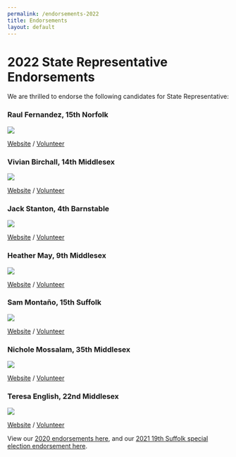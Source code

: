 ```yaml
---
permalink: /endorsements-2022
title: Endorsements
layout: default
---
```

# 2022 State Representative Endorsements

We are thrilled to endorse the following candidates for State Representative:

### Raul Fernandez, 15th Norfolk

![](https://ci3.googleusercontent.com/proxy/v_NVxzu4bOMsz3f6hSVy6LpIyuXLz6H5TI6TOZPdXLjLUyg6cQaWE1kONNT3rnKxG_x2C31JP5YHuHxnJ3DjPZZQozeplnRLKgwdOm7zHnGUpMBagSjU9onzHOKVVymXvr5GFzIlrFn-Ty_kb49dNBbWrYHrWDQ=s0-d-e1-ft#https://prod.cdn.everyaction.com/images/van/EA/EA007/1/90151/images/Raul%20Fernandez_Endorsement.png)

[Website](https://www.raulforrep.com/) / [Volunteer](https://www.raulforrep.com/take-action)

### Vivian Birchall, 14th Middlesex

![](https://ci6.googleusercontent.com/proxy/4Me4J13WNgalH2oi2MOnMBHZO4v9g9KFZ6iqMBz6CPxxjGKgsnkYjDmg0MWDrWEyLECalylMF4X7o-vyS6IgEy7hgbj54nUxVurGwSLAKMADAJxs-bQEx_uaT8eS9mEmL9gH5h4fDRRz6owYKJY57ATuRmRbEc8T=s0-d-e1-ft#https://prod.cdn.everyaction.com/images/van/EA/EA007/1/90151/images/Vivian%20Birchall_Endorsement.png)

[Website](https://www.vivianbirchall.com/) / [Volunteer](https://www.vivianbirchall.com/volunteer)

### Jack Stanton, 4th Barnstable

![](https://ci5.googleusercontent.com/proxy/c0Tps_E2Kne6Qzhcy-qp8EF2V2n65AhWWNX46IBo8T0Gq5FRGvW0KOmCb1tLkMf5X_QNi3nWGQMdDvnAw0Q3KStorC2NG5Shm-_1BzDfJ_oOcAxWW6YU9rStQjSDEYua_UmulzSQQoIaS-pk-RVpqL0dIPM9=s0-d-e1-ft#https://prod.cdn.everyaction.com/images/van/EA/EA007/1/90151/images/Jack%20Stanton_Endorsement.png)

[Website](https://www.electjackstanton.org/) / [Volunteer](https://secure.ngpvan.com/AbrezKgRAECTR9MSLJebvw2)

### Heather May, 9th Middlesex

![](https://ci5.googleusercontent.com/proxy/TVqIvFoIlCYYqtB3zKl5rIT3kBNocE2Mg_augUd6bAPI9_cjE107zjgZjNlN80aqaFPNXiwt3by3AGbNOYlvIm3W8zfQYdy6fyKvHP3DMwKNQhlG4RnZFzZ1TdvPzLI-p32Awo5CHD4WLf4QEy8EgG8_FUA=s0-d-e1-ft#https://prod.cdn.everyaction.com/images/van/EA/EA007/1/90151/images/Heather%20May_endorsement.jpg)

[Website](https://www.heatherforwaltham.com/) / [Volunteer](https://www.heatherforwaltham.com/get-involved)

### Sam Montaño, 15th Suffolk

![](https://ci4.googleusercontent.com/proxy/NZBUo8d_Ija5RCTny50b7-GDYEwde21hq8Ccxqi1oowKMII_QThtGEt2q1WU_5_kUEvpc-DCcF3Naoihb-3ES5G8aKEq4YTtKb_8UqkEv5vvKcr6LRTM2EU5ycSun44PEzI1rorQht5TmJM7UhsDuMGIMLo=s0-d-e1-ft#https://prod.cdn.everyaction.com/images/van/EA/EA007/1/90151/images/Sam%20Montano_Endorsement.jpg)

[Website](https://www.samforboston.com/) / [Volunteer](https://www.samforboston.com/#contact)

### Nichole Mossalam, 35th Middlesex

![](https://ci6.googleusercontent.com/proxy/z2qLsdpBgthT_uz63OTdbtowMdDUkUosqZz4IQz6iLzcXfhjuk0j820GbpGfhPc2yZMqvU2jrnHhOVPoZ9DgkEP9gn---OZfzkrbq3bO0_Nxc8EO5Pw_3Zq9-jVDoX6Qd5B3ZcSEGd0v5EyBXLqkSOchku8892oHZImMolmgEs9KnHY=s0-d-e1-ft#https://prod.cdn.everyaction.com/images/van/EA/EA007/1/90151/images/Nichole%20Mossalam_AoM_Endorsement_quote.jpg)

[Website](https://votemossalam.com/) / [Volunteer](https://votemossalam.com/campaign-events-iframe/)

### Teresa English, 22nd Middlesex

![](https://ci5.googleusercontent.com/proxy/KA7ij8hEV_sGMUNYs2TJ3LUu5-jzz4xiHtaL2LaMH1dtQEPyopU_OEwgehzqScjHF60nXYaSzCHHtP5hAIZEsYaVRG5cjrAHBnytRFMzE2tNpjxHOdBxV_TLFnHUc4Nj0cDoJ-VloMiee101DWAFU8ZkQqNWbsA=s0-d-e1-ft#https://prod.cdn.everyaction.com/images/van/EA/EA007/1/90151/images/Teresa%20English_endorsement.jpg)

[Website](https://www.voteteresaenglish.org/) / [Volunteer](https://www.voteteresaenglish.org/get-involved)

View our [2020 endorsements here](https://actonmass.org/post/2020/08/10/2020-primary-endorsements), and our [2021 19th Suffolk special election endorsement here](https://actonmass.org/post/2021/02/09/were-endorsing-juan-jaramillo-for-state-representative).